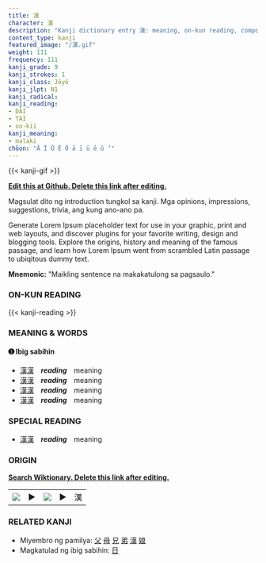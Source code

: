 ```yaml
---
title: 漢
character: 漢
description: "Kanji dictionary entry 漢: meaning, on-kun reading, compounds, origin, related kanji"
content_type: kanji
featured_image: "/漢.gif"
weight: 111
frequency: 111
kanji_grade: 9
kanji_strokes: 1
kanji_class: Jōyō
kanji_jlpt: N1
kanji_radical: 
kanji_reading: 
- DAI
- TAI
- oo-kii
kanji_meaning:
- malaki
chōon: "Ā Ī Ū Ē Ō ā ī ū ē ō ’"
---
```

[//]: # (Don't edit the line below. Kanji animated GIF code is automatically generated.)
{{< kanji-gif >}}

[//]: # (Edit below this line.)

**[Edit this at Github. Delete this link after editing.](https://github.com/tim0g/tim/tree/main/content/kanji/漢/index.md)**

Magsulat dito ng introduction tungkol sa kanji. Mga opinions, impressions, suggestions, trivia, ang kung ano-ano pa.

Generate Lorem Ipsum placeholder text for use in your graphic, print and web layouts, and discover plugins for your favorite writing, design and blogging tools. Explore the origins, history and meaning of the famous passage, and learn how Lorem Ipsum went from scrambled Latin passage to ubiqitous dummy text.
 
**Mnemonic:** "Maikling sentence na makakatulong sa pagsaulo."

### ON-KUN READING

[//]: # (Don't edit the line below. ON-KUN READING code is automatically generated.)
{{< kanji-reading >}}

### MEANING & WORDS

#### ➊ **Ibig sabihin**
  - [漢](../漢)[漢](../漢)　***reading***　meaning
  - [漢](../漢)[漢](../漢)　***reading***　meaning
  - [漢](../漢)[漢](../漢)　***reading***　meaning
  - [漢](../漢)[漢](../漢)　***reading***　meaning

### SPECIAL READING
  - [漢](../漢)[漢](../漢)　***reading***　meaning

### ORIGIN

**[Search Wiktionary. Delete this link after editing.](https://wiktionary.org/wiki/漢)**
<table class="kanji-table"><tr><td>
<img src="60px-漢-bronze.svg.png">
</td><td>▶</td><td>
<img src="60px-漢-oracle.svg.png">
</td><td>▶</td>
<td class="kanji-origin">漢</td>
</tr></table>

### RELATED KANJI
- Miyembro ng pamilya: [父](../父) [母](../母) [兄](../兄) [弟](../弟) [漢](../漢) [娘](../娘)
- Magkatulad ng ibig sabihin: [日](../日)
